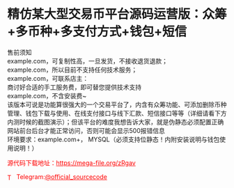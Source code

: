 # 精仿某大型交易币平台源码运营版：众筹+多币种+多支付方式+钱包+短信

售前须知<br>example.com，可复制性高，一旦发货，不接收退货退款；<br>example.com，所以目前不支持任何技术服务；<br>example.com，可联系店主：<br>商讨好合适的手工服务费，即可替您提供技术支持<br>example.com，不含安装费~<br>该版本可说是功能算很强大的一个交易平台了，内含有众筹功能、可添加删除币种管理、钱包下载与使用、在线支付接口与线下汇款、短信接口等等（详细请看下方内测时候的截图演示）；但该平台的难度我想告诉大家，就是伪静态必须配置正确网站前台后台才能正常访问，否则可能会显示500报错信息<br>环境要求：example.com+， MYSQL（必须支持位静态！内附安装说明与钱包使用说明！）<br>


<p style="color: red;">源代码下载地址：<a href="https://mega-file.org/zRgav" style="color: red;">https://mega-file.org/zRgav</a></p><p style="color: red;"><img src="https://cdn-icons-png.flaticon.com/512/2111/2111646.png" alt="Telegram Icon" style="width: 16px; vertical-align: middle; margin-right: 5px;">Telegram:<a href="https://t.me/official_sourcecode" style="color: red;">@official_sourcecode</a></p>
